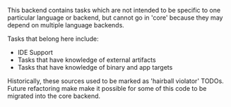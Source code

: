 This backend contains tasks which are not intended to be specific to one
particular language or backend, but cannot go in 'core' because they may
depend on multiple language backends.

Tasks that belong here include:
- IDE Support
- Tasks that have knowledge of external artifacts
- Tasks that have knowledge of binary and app targets

Historically, these sources used to be marked as 'hairball violator' TODOs.
Future refactoring make make it possible for some of this code to be migrated
into the core backend.
